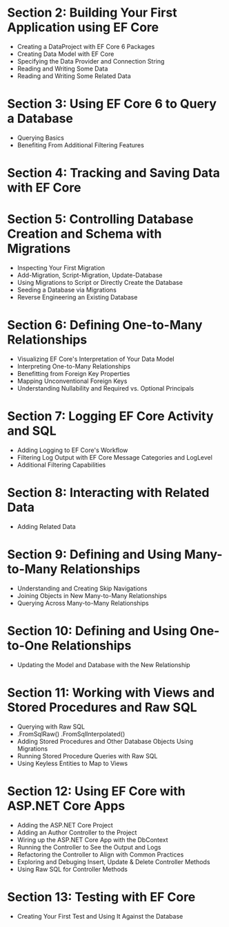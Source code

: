 # Section 2: Building Your First Application using EF Core
* Creating a DataProject with EF Core 6 Packages
* Creating Data Model with EF Core
* Specifying the Data Provider and Connection String
* Reading and Writing Some Data
* Reading and Writing Some Related Data
# Section 3: Using EF Core 6 to Query a Database
* Querying Basics
* Benefiting From Additional Filtering Features
# Section 4: Tracking and Saving Data with EF Core

# Section 5: Controlling Database Creation and Schema with Migrations
* Inspecting Your First Migration
* Add-Migration, Script-Migration, Update-Database
* Using Migrations to Script or Directly Create the Database
* Seeding a Database via Migrations
* Reverse Engineering an Existing Database
# Section 6: Defining One-to-Many Relationships
* Visualizing EF Core's Interpretation of Your Data Model
* Interpreting One-to-Many Relationships
* Benefitting from Foreign Key Properties
* Mapping Unconventional Foreign Keys
* Understanding Nullability and Required vs. Optional Principals
# Section 7: Logging EF Core Activity and SQL
* Adding Logging to EF Core's Workflow
* Filtering Log Output with EF Core Message Categories and LogLevel
* Additional Filtering Capabilities 
# Section 8: Interacting with Related Data
* Adding Related Data
# Section 9: Defining and Using Many-to-Many Relationships
* Understanding and Creating Skip Navigations
* Joining Objects in New Many-to-Many Relationships
* Querying Across Many-to-Many Relationships
# Section 10: Defining and Using One-to-One Relationships
* Updating the Model and Database with the New Relationship
# Section 11: Working with Views and Stored Procedures and Raw SQL
* Querying with Raw SQL
* .FromSqlRaw() .FromSqlInterpolated()
* Adding Stored Procedures and Other Database Objects Using Migrations
* Running Stored Procedure Queries with Raw SQL
* Using Keyless Entities to Map to Views
# Section 12: Using EF Core with ASP.NET Core Apps
* Adding the ASP.NET Core Project
* Adding an Author Controller to the Project
* Wiring up the ASP.NET Core App with the DbContext
* Running the Controller to See the Output and Logs
* Refactoring the Controller to Align with Common Practices
* Exploring and Debuging Insert, Update & Delete Controller Methods
* Using Raw SQL for Controller Methods
# Section 13: Testing with EF Core
* Creating Your First Test and Using It Against the Database